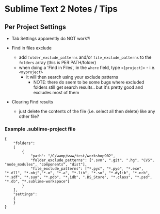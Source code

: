 # Sublime Text 2 Notes / Tips

## Per Project Settings

- Tab Settings apparently do NOT work?!

- Find in files exclude
	- add `folder_exclude_patterns` and/or `file_exclude_patterns` to the `folders` array (this is PER PATH/folder)
	- when doing a 'Find in Files', in the `where` field, type `<[project]>` - i.e. `<myproject>`
		- it will then search using your exclude patterns
			- NOTE: there do seem to be some bugs where excluded folders still get search results.. but it's pretty good and excludes most of them

- Clearing Find results
	- just delete the contents of the file (i.e. select all then delete) like any other file?

### Example .sublime-project file
```
{
	"folders":
	[
		{
			"path": "/C/wamp/www/test/workshop902",
			"folder_exclude_patterns": [".svn", ".git", ".hg", "CVS", "node_modules", "components", "dist"],
			"file_exclude_patterns": ["*.pyc", "*.pyo", "*.exe", "*.dll", "*.obj","*.o", "*.a", "*.lib", "*.so", "*.dylib", "*.ncb", "*.sdf", "*.suo", "*.pdb", "*.idb", ".DS_Store", "*.class", "*.psd", "*.db", "*.sublime-workspace"]
		}
	],
	"settings":
	{
	}
}
```